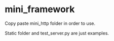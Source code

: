 # mini_framework

Copy paste mini_http folder in order to use.

Static folder and test_server.py are just examples.
